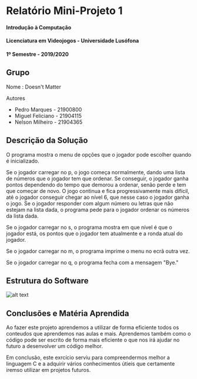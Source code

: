 # Relatório Mini-Projeto 1
#### Introdução à Computação
#### Licenciatura em Videojogos - Universidade Lusófona
#### 1º Semestre - 2019/2020

## Grupo
Nome : Doesn't Matter

Autores
* Pedro Marques - 21900800
* Miguel Feliciano - 21904115
* Nelson Milheiro - 21904365

## Descrição da Solução
O programa mostra o menu de opções que o jogador pode escolher quando é inicializado.

Se o jogador carregar no p, o jogo começa normalmente, dando uma lista de números que o jogador tem que ordenar. Se conseguir, o jogador ganha pontos dependendo do tempo que demorou a ordenar, senão perde e tem que começar de novo. O jogo continua e fica progressivamente mais difícil, até o jogador conseguir chegar ao nível 6, que nesse caso o jogador ganha o jogo. Se o jogador responder com algum número ou letras que não estejam na lista dada, o programa pede para o jogador ordenar os números da lista dada.

Se o jogador carregar no s, o programa mostra em que nível é que o jogador está, os pontos que o jogador tem atualmente e a ronda atual do jogador.

Se o jogador carregar no m, o programa imprime o menu no ecrã outra vez.

Se o jogador carregar no q, o programa fecha com a mensagem "Bye."

## Estrutura do Software
![alt text](C:/Users/a21904115/Downloads/mini-projeto-c.jpg)


## Conclusões e Matéria Aprendida
Ao fazer este projeto aprendemos a utilizar de forma eficiente todos os conteudos que aprendemos nas aulas e mais. Aprendemos também como o código pode ser escrito de forma mais eficiente o que nos irá ajudar no futuro a desenvolver um código melhor. 

Em conclusão, este exrcício serviu para compreendermos melhor a linguagem C e a adquirir vários conhecimentos útieis que certamente iremso utilizar em projetos futuros.
